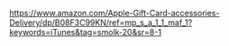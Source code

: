 https://www.amazon.com/Apple-Gift-Card-accessories-Delivery/dp/B08F3C99KN/ref=mp_s_a_1_1_maf_1?keywords=iTunes&tag=smolk-20&sr=8-1
